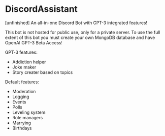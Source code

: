 # DiscordAssistant
[unfinished]
An all-in-one Discord Bot with GPT-3 integrated features!

This bot is not hosted for public use, only for a private server.
To use the full extent of this bot you must create your own MongoDB database and have OpenAI GPT-3 Beta Access!

GPT-3 features:
- Addiction helper
- Joke maker
- Story creater based on topics

Default features:
- Moderation
- Logging
- Events
- Polls
- Leveling system
- Role managers
- Marrying
- Birthdays
